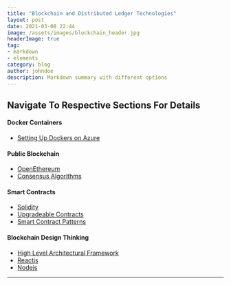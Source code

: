 ```yaml
---
title: "Blockchain and Distributed Ledger Technologies"
layout: post
date: 2021-03-08 22:44
image: /assets/images/blockchain_header.jpg
headerImage: true
tag:
- markdown
- elements
category: blog
author: johndoe
description: Markdown summary with different options
---
```


## Navigate To Respective Sections For Details

#### Docker Containers
- [Setting Up Dockers on Azure][1]

#### Public Blockchain
- [OpenEthereum][2]
- [Consensus Algorithms][3]

#### Smart Contracts 
- [Solidity][4]
- [Upgradeable Contracts][5]
- [Smart Contract Patterns][4]

#### Blockchain Design Thinking
- [High Level Architectural Framework][6]
- [Reactjs][1]
- [Nodejs][1]

---


[1]: https://anannyanzca.github.io/markdown-common-elements/
[2]: https://www.fileformat.info/info/unicode/char/2163/index.htm
[3]: https://daringfireball.net/projects/markdown/basics
[4]: https://daringfireball.net/projects/markdown/syntax
[5]: https://kune.fr/wp-content/uploads/2013/10/ghost-blog.jpg
[6]: https://anannyanzca.github.io/Architecture/

